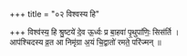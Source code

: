 +++
title = "०२ विश्वस्य हि"

+++
विश्व॑स्य॒ हि श्रु॒ष्टये॑ दे॒व ऊ॒र्ध्वः प्र बा॒हवा॑ पृ॒थुपा॑णिः॒ सिस॑र्ति ।  
आप॑श्चिदस्य व्र॒त आ निमृ॑ग्रा अ॒यं चि॒द्वातो॑ रमते॒ परि॑ज्मन् ॥